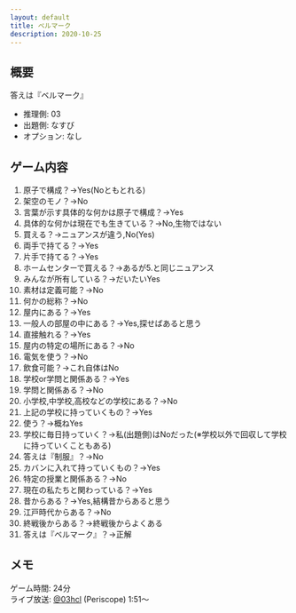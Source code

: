 ```yaml
---
layout: default
title: ベルマーク
description: 2020-10-25
---
```


## 概要

答えは『ベルマーク』

- 推理側: 03
- 出題側: なすび
- オプション: なし

## ゲーム内容

1. 原子で構成？→Yes(Noともとれる)
2. 架空のモノ？→No
3. 言葉が示す具体的な何かは原子で構成？→Yes
4. 具体的な何かは現在でも生きている？→No,生物ではない
5. 買える？→ニュアンスが違う,No(Yes)
6. 両手で持てる？→Yes
7. 片手で持てる？→Yes
8. ホームセンターで買える？→あるが5.と同じニュアンス
9. みんなが所有している？→だいたいYes
10. 素材は定義可能？→No
11. 何かの総称？→No
12. 屋内にある？→Yes
13. 一般人の部屋の中にある？→Yes,探せばあると思う
14. 直接触れる？→Yes
15. 屋内の特定の場所にある？→No
16. 電気を使う？→No
17. 飲食可能？→これ自体はNo
18. 学校or学問と関係ある？→Yes
19. 学問と関係ある？→No
20. 小学校,中学校,高校などの学校にある？→No
21. 上記の学校に持っていくもの？→Yes
22. 使う？→概ねYes
23. 学校に毎日持っていく？→私(出題側)はNoだった(※学校以外で回収して学校に持っていくこともある)
24. 答えは『制服』？→No
25. カバンに入れて持っていくもの？→Yes
26. 特定の授業と関係ある？→No
27. 現在の私たちと関わっている？→Yes
28. 昔からある？→Yes,結構昔からあると思う
29. 江戸時代からある？→No
30. 終戦後からある？→終戦後からよくある
31. 答えは『ベルマーク』？→正解

## メモ

ゲーム時間: 24分  
ライブ放送: [@03hcl](https://www.periscope.tv/03hcl/1lDGLyldmovJm?t=1m51s) (Periscope) 1:51～
